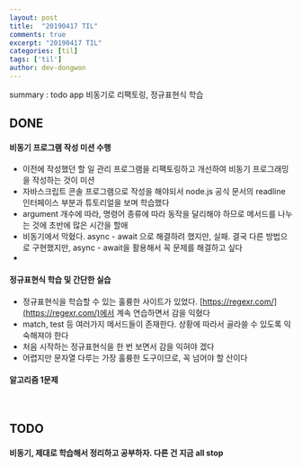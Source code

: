 ```yaml
---
layout: post
title:  "20190417 TIL"
comments: true
excerpt: "20190417 TIL"
categories: [til]
tags: ['til']
author: dev-dongwon
---
```

summary : todo app 비동기로 리팩토링, 정규표현식 학습

## DONE

#### **비동기 프로그램 작성 미션 수행**
- 이전에 작성했던 할 일 관리 프로그램을 리팩토링하고 개선하여 비동기 프로그래밍을 작성하는 것이 미션
- 자바스크립트 콘솔 프로그램으로 작성을 해야되서 node.js 공식 문서의 readline 인터페이스 부분과 튜토리얼을 보며 학습했다
- argument 개수에 따라, 명령어 종류에 따라 동작을 달리해야 하므로 메서드를 나누는 것에 초반에 많은 시간을 할애
- 비동기에서 막혔다. async - await 으로 해결하려 했지만, 실패. 결국 다른 방법으로 구현했지만, async - await을 활용해서 꼭 문제를 해결하고 싶다
- 

#### **정규표현식 학습 및 간단한 실습**
- 정규표현식을 학습할 수 있는 훌륭한 사이트가 있었다. [https://regexr.com/](https://regexr.com/)에서 계속 연습하면서 감을 익혔다
- match, test 등 여러가지 메서드들이 존재한다. 상황에 따라서 골라쓸 수 있도록 익숙해져야 한다
- 처음 시작하는 정규표현식을 한 번 보면서 감을 익혀야 겠다
- 어렵지만 문자열 다루는 가장 훌륭한 도구이므로, 꼭 넘어야 할 산이다

#### **알고리즘 1문제**

<br>

## TODO

#### **비동기, 제대로 학습해서 정리하고 공부하자. 다른 건 지금 all stop**